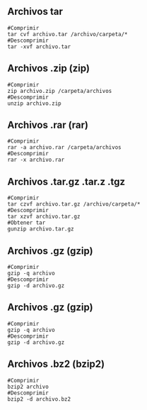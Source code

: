 ## Archivos tar
```
#Comprimir
tar cvf archivo.tar /archivo/carpeta/*
#Descomprimir
tar -xvf archivo.tar
```
## Archivos .zip (zip)
```
#Comprimir
zip archivo.zip /carpeta/archivos
#Descomprimir
unzip archivo.zip
```
## Archivos .rar (rar)
```
#Comprimir
rar -a archivo.rar /carpeta/archivos
#Descomprimir
rar -x archivo.rar
```
## Archivos .tar.gz .tar.z .tgz
```
#Comprimir
tar czvf archivo.tar.gz /archivo/carpeta/*
#Descomprimir
tar xzvf archivo.tar.gz
#Obtener tar
gunzip archivo.tar.gz 
```
## Archivos .gz (gzip)
```
#Comprimir
gzip -q archivo
#Descomprimir
gzip -d archivo.gz
```
## Archivos .gz (gzip)
```
#Comprimir
gzip -q archivo
#Descomprimir
gzip -d archivo.gz
```
## Archivos .bz2 (bzip2)
```
#Comprimir
bzip2 archivo
#Descomprimir
bzip2 -d archivo.bz2
```